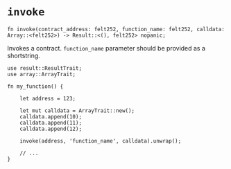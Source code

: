 # `invoke`

```cairo
fn invoke(contract_address: felt252, function_name: felt252, calldata: Array::<felt252>) -> Result::<(), felt252> nopanic;
```

Invokes a contract. `function_name` parameter should be provided as a shortstring.

```cairo title="Example"
use result::ResultTrait;
use array::ArrayTrait;

fn my_function() {

    let address = 123;

    let mut calldata = ArrayTrait::new();
    calldata.append(10);
    calldata.append(11);
    calldata.append(12);

    invoke(address, 'function_name', calldata).unwrap();

    // ...
}
```